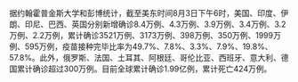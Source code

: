 据约翰霍普金斯大学和彭博统计，截至美东时间8月3日下午6时，美国、印度、伊朗、印尼、巴西、英国分别新增确诊8.4万例、4.3万例、3.9万例、3.4万例、3.2万例、2.2万例，累计确诊3521万例、3173万例、398万例、350万例、1999万例、595万例，疫苗接种完毕比率为49.7%、7.8%、3.3%、7.9%、19.8%、57.8%。此外，俄罗斯、法国、土耳其、阿根廷、哥伦比亚、西班牙、意大利、德国累计确诊超过300万例。目前全球累计确诊1.99亿例，累计死亡424万例。